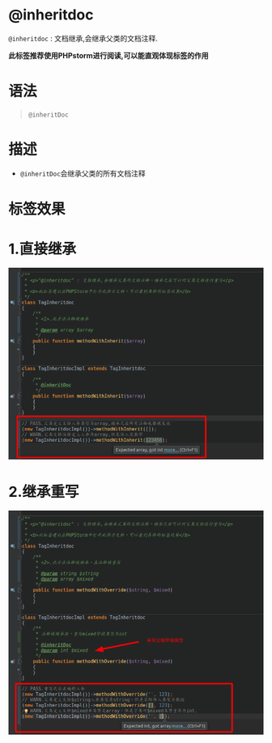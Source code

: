 @inheritdoc
=======

`@inheritdoc` : 文档继承,会继承父类的文档注释.

**此标签推荐使用PHPstorm进行阅读,可以能直观体现标签的作用**

语法
=======

> `@inheritDoc`

描述
=======

- `@inheritDoc`会继承父类的所有文档注释

标签效果
=======

1.直接继承
=======

![demo1.jpg](./docs/demo1.jpg)

2.继承重写
=======

![demo2.jpg](./docs/demo2.jpg)
